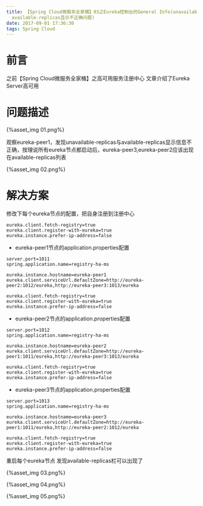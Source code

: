 ```yaml
---
title: 【Spring Cloud微服务全家桶】03之Eureka控制台的General Info(unavailable-replicas
  available-replicas显示不正确问题)
date: 2017-09-01 17:36:30
tags: Spring Cloud
---
```


# 前言

之前【Spring Cloud微服务全家桶】之高可用服务注册中心 文章介绍了Eureka Server高可用



# 问题描述

{%asset_img 01.png%}

观察eureka-peer1，发现unavailable-replicas与available-replicas显示信息不正确，按理说所有eureka节点都启动后，eureka-peer3,eureka-peer2应该出现在available-replicas列表

{%asset_img 02.png%}

# 解决方案

修改下每个eureka节点的配置，把自身注册到注册中心

```properties
eureka.client.fetch-registry=true
eureka.client.register-with-eureka=true
eureka.instance.prefer-ip-address=false
```

* eureka-peer1节点的application.properties配置

```properties
server.port=1011
spring.application.name=registry-ha-ms

eureka.instance.hostname=eureka-peer1
eureka.client.serviceUrl.defaultZone=http://eureka-peer2:1012/eureka,http://eureka-peer3:1013/eureka

eureka.client.fetch-registry=true
eureka.client.register-with-eureka=true
eureka.instance.prefer-ip-address=false
```

* eureka-peer2节点的application.properties配置

```properties
server.port=1012
spring.application.name=registry-ha-ms

eureka.instance.hostname=eureka-peer2
eureka.client.serviceUrl.defaultZone=http://eureka-peer1:1011/eureka,http://eureka-peer3:1013/eureka

eureka.client.fetch-registry=true
eureka.client.register-with-eureka=true
eureka.instance.prefer-ip-address=false
```

* eureka-peer3节点的application.properties配置

```properties
server.port=1013
spring.application.name=registry-ha-ms

eureka.instance.hostname=eureka-peer3
eureka.client.serviceUrl.defaultZone=http://eureka-peer1:1011/eureka,http://eureka-peer2:1012/eureka

eureka.client.fetch-registry=true
eureka.client.register-with-eureka=true
eureka.instance.prefer-ip-address=false
```

重启每个eureka节点
发现available-replicas栏可以出现了

{%asset_img 03.png%}

{%asset_img 04.png%}

{%asset_img 05.png%}